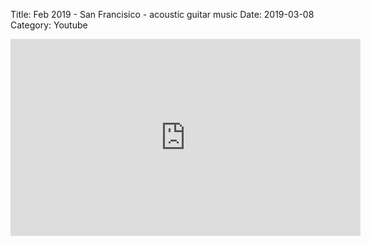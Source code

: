 Title: Feb 2019 - San Francisico - acoustic guitar music
Date: 2019-03-08
Category: Youtube

<iframe width="560" height="315" src="https://www.youtube.com/embed/XCyUQwGtIDQ" title="YouTube video player" frameborder="0" allow="accelerometer; autoplay; clipboard-write; encrypted-media; gyroscope; picture-in-picture" allowfullscreen></iframe>

